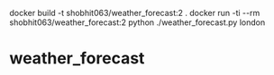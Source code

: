 docker build -t shobhit063/weather_forecast:2 .
docker run -ti --rm shobhit063/weather_forecast:2 python ./weather_forecast.py london
# weather_forecast
